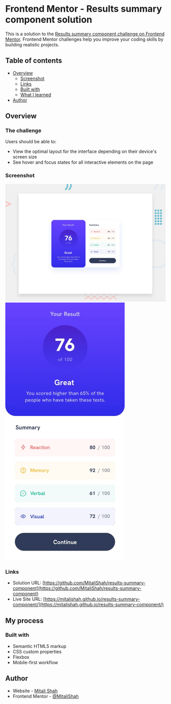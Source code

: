 # Frontend Mentor - Results summary component solution

This is a solution to the [Results summary component challenge on Frontend Mentor](https://www.frontendmentor.io/challenges/results-summary-component-CE_K6s0maV). Frontend Mentor challenges help you improve your coding skills by building realistic projects. 

## Table of contents

- [Overview](#overview)
  - [Screenshot](#screenshot)
  - [Links](#links)
  - [Built with](#built-with)
  - [What I learned](#what-i-learned)
- [Author](#author)

## Overview

### The challenge

Users should be able to:

- View the optimal layout for the interface depending on their device's screen size
- See hover and focus states for all interactive elements on the page

### Screenshot

![](./design/desktop-preview.jpg)
![](./design/mobile-design.jpg)

### Links

- Solution URL: [https://github.com/MitaliShah/results-summary-component](https://github.com/MitaliShah/results-summary-component)
- Live Site URL: [https://mitalishah.github.io/results-summary-component/](https://mitalishah.github.io/results-summary-component/)

## My process

### Built with

- Semantic HTML5 markup
- CSS custom properties
- Flexbox
- Mobile-first workflow

## Author

- Website - [Mitali Shah](https://github.com/MitaliShah)
- Frontend Mentor - [@MitaliShah](https://www.frontendmentor.io/profile/MitaliShah)
